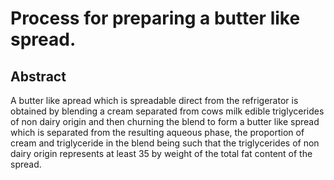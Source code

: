 # Process for preparing a butter like spread.

## Abstract
A butter like apread which is spreadable direct from the refrigerator is obtained by blending a cream separated from cows milk edible triglycerides of non dairy origin and then churning the blend to form a butter like spread which is separated from the resulting aqueous phase, the proportion of cream and triglyceride in the blend being such that the triglycerides of non dairy origin represents at least 35 by weight of the total fat content of the spread.